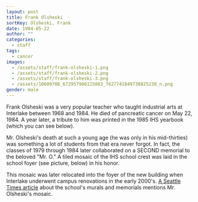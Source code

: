 ```yaml
---
layout: post
title: Frank Olsheski
sortKey: Olsheski, Frank
date: 1984-05-22
author: ""
categories:
  - staff
tags:
  - cancer
images:
  - /assets/staff/frank-olsheski-1.png
  - /assets/staff/frank-olsheski-2.png
  - /assets/staff/frank-olsheski-3.png
  - /assets/10609708_672957986115083_7627741849738825230_n.png
gender: male
---
```

Frank Olsheski was a very popular teacher who taught industrial arts at Interlake between 1968 and 1984. He died of pancreatic cancer on May 22, 1984. A year later, a tribute to him was printed in the 1985 IHS yearbook (which you can see below).

Mr. Olsheski's death at such a young age (he was only in his mid-thirties) was something a lot of students from that era never forgot. In fact, the classes of 1979 through 1984 later collaborated on a SECOND memorial to the beloved "Mr. O." A tiled mosaic of the IHS school crest was laid in the school foyer (see picture, below) in his honor. 

This mosaic was later relocated into the foyer of the new building when Interlake underwent campus renovations in the early 2000's. [A Seattle Times article](https://archive.seattletimes.com/archive/?date=20050911&slug=renovations09m) about the school's murals and memorials mentions Mr. Olsheski's mosaic.